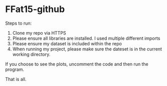 # FFat15-github

Steps to run:
1. Clone my repo via HTTPS
2. Please ensure all libraries are installed. I used multiple different imports
3. Please ensure my dataset is included within the repo
4. When running my project, please make sure the dateset is in the current working directory.

If you choose to see the plots, uncomment the code and then run the program. 

That is all.